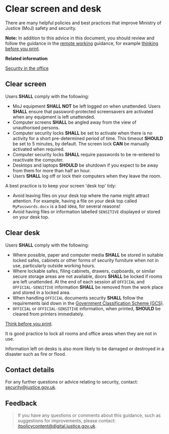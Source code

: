 # Clear screen and desk

There are many helpful policies and best practices that improve Ministry of Justice \(MoJ\) safety and security.

**Note:** In addition to this advice in this document, you should review and follow the guidance in the [remote working](remote-working.md) guidance, for example [thinking before you print](remote-working.md#printing).

**Related information**  


[Security in the office](security-in-the-office.md)

## Clear screen

Users **SHALL** comply with the following:

-   MoJ equipment **SHALL NOT** be left logged on when unattended. Users **SHALL** ensure that password-protected screensavers are activated when any equipment is left unattended.
-   Computer screens **SHALL** be angled away from the view of unauthorised persons.
-   Computer security locks **SHALL** be set to activate when there is no activity for a short pre-determined period of time. This timeout **SHOULD** be set to 5 minutes, by default. The screen lock **CAN** be manually activated when required.
-   Computer security locks **SHALL** require passwords to be re-entered to reactivate the computer.
-   Desktops and laptops **SHOULD** be shutdown if you expect to be away from them for more than half an hour.
-   Users **SHALL** log off or lock their computers when they leave the room.

A best practice is to keep your screen 'desk top' tidy:

-   Avoid leaving files on your desk top where the name might attract attention. For example, having a file on your desk top called `MyPasswords.docx` is a bad idea, for several reasons!
-   Avoid having files or information labelled `SENSITIVE` displayed or stored on your desk top.

## Clear desk

Users **SHALL** comply with the following:

-   Where possible, paper and computer media **SHALL** be stored in suitable locked safes, cabinets or other forms of security furniture when not in use, particularly outside working hours.
-   Where lockable safes, filing cabinets, drawers, cupboards, or similar secure storage areas are not available, doors **SHALL** be locked if rooms are left unattended. At the end of each session all `OFFICIAL` and `OFFICIAL-SENSITIVE` information **SHALL** be removed from the work place and stored in a locked area.
-   When handling `OFFICIAL` documents security **SHALL** follow the requirements laid down in the [Government Classification Scheme \(GCS\)](information-classification-handling-and-security-guide.md).
-   `OFFICIAL` or `OFFICIAL-SENSITIVE` information, when printed, **SHOULD** be cleared from printers immediately.

[Think before you print](remote-working.md#printing).

It is good practice to lock all rooms and office areas when they are not in use.

Information left on desks is also more likely to be damaged or destroyed in a disaster such as fire or flood.

## Contact details

For any further questions or advice relating to security, contact: [security@justice.gov.uk](mailto:security@justice.gov.uk).

## Feedback

> If you have any questions or comments about this guidance, such as suggestions for improvements, please contact: [itpolicycontent@digital.justice.gov.uk](mailto:itpolicycontent@digital.justice.gov.uk).

